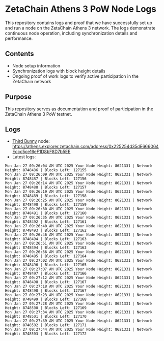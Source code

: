 # ZetaChain Athens 3 PoW Node Logs
This repository contains logs and proof that we have successfully set up and run a node on the ZetaChain Athens 3 network. The logs demonstrate continuous node operation, including synchronization details and performance.

## Contents
- Node setup information
- Synchronization logs with block height details
- Ongoing proof of work logs to verify active participation in the ZetaChain network

## Purpose
This repository serves as documentation and proof of participation in the ZetaChain Athens 3 PoW testnet.

## Logs

- [Third Bunny](https://thirdbunny.xyz/) node: https://athens.explorer.zetachain.com/address/0x225254d35dE666064Eccc5ce16eF1D8bF8D7b5EE
- Latest logs:
```
Mon Jan 27 09:26:04 AM UTC 2025 Your Node Height: 8621331 | Network Height: 8748486 | Blocks Left: 127155
Mon Jan 27 09:26:09 AM UTC 2025 Your Node Height: 8621331 | Network Height: 8748487 | Blocks Left: 127156
Mon Jan 27 09:26:14 AM UTC 2025 Your Node Height: 8621331 | Network Height: 8748488 | Blocks Left: 127157
Mon Jan 27 09:26:19 AM UTC 2025 Your Node Height: 8621331 | Network Height: 8748489 | Blocks Left: 127158
Mon Jan 27 09:26:25 AM UTC 2025 Your Node Height: 8621331 | Network Height: 8748490 | Blocks Left: 127159
Mon Jan 27 09:26:30 AM UTC 2025 Your Node Height: 8621331 | Network Height: 8748491 | Blocks Left: 127160
Mon Jan 27 09:26:35 AM UTC 2025 Your Node Height: 8621331 | Network Height: 8748492 | Blocks Left: 127161
Mon Jan 27 09:26:40 AM UTC 2025 Your Node Height: 8621331 | Network Height: 8748493 | Blocks Left: 127162
Mon Jan 27 09:26:46 AM UTC 2025 Your Node Height: 8621331 | Network Height: 8748494 | Blocks Left: 127163
Mon Jan 27 09:26:51 AM UTC 2025 Your Node Height: 8621331 | Network Height: 8748494 | Blocks Left: 127163
Mon Jan 27 09:26:56 AM UTC 2025 Your Node Height: 8621331 | Network Height: 8748495 | Blocks Left: 127164
Mon Jan 27 09:27:02 AM UTC 2025 Your Node Height: 8621331 | Network Height: 8748496 | Blocks Left: 127165
Mon Jan 27 09:27:07 AM UTC 2025 Your Node Height: 8621331 | Network Height: 8748497 | Blocks Left: 127166
Mon Jan 27 09:27:12 AM UTC 2025 Your Node Height: 8621331 | Network Height: 8748498 | Blocks Left: 127167
Mon Jan 27 09:27:18 AM UTC 2025 Your Node Height: 8621331 | Network Height: 8748498 | Blocks Left: 127167
Mon Jan 27 09:27:23 AM UTC 2025 Your Node Height: 8621331 | Network Height: 8748499 | Blocks Left: 127168
Mon Jan 27 09:27:28 AM UTC 2025 Your Node Height: 8621331 | Network Height: 8748500 | Blocks Left: 127169
Mon Jan 27 09:27:34 AM UTC 2025 Your Node Height: 8621331 | Network Height: 8748501 | Blocks Left: 127170
Mon Jan 27 09:27:39 AM UTC 2025 Your Node Height: 8621331 | Network Height: 8748502 | Blocks Left: 127171
Mon Jan 27 09:27:44 AM UTC 2025 Your Node Height: 8621331 | Network Height: 8748503 | Blocks Left: 127172
```
